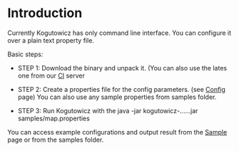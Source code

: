 # Introduction #

Currently Kogutowicz has only command line interface. You can configure it over a plain text property file.

Basic steps:

  * STEP 1: Download the binary and unpack it. (You can also use the lates one from our [CI](http://anzix.net/hudson) server

  * STEP 2: Create a properties file for the config parameters. (see [Config](Config.md) page) You can  also use any sample properties from samples folder.

  * STEP 3: Run Kogutowicz with the java -jar kogutowicz-......jar samples/map.properties

You can access example configurations and output result from the [Sample](Sample.md) page or from the samples folder.